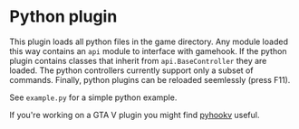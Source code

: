 # Python plugin

This plugin loads all python files in the game directory.
Any module loaded this way contains an `api` module to interface with gamehook.
If the python plugin contains classes that inherit from `api.BaseController` they are loaded.
The python controllers currently support only a subset of commands.
Finally, python plugins can be reloaded seemlessly (press F11).

See `example.py` for a simple python example.

If you're working on a GTA V plugin you might find [pyhookv](https://github.com/philkr/pyhookv) useful.
